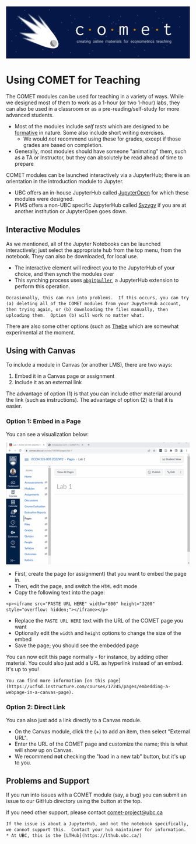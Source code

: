 ![COMET Banner](../media/banner_1.png)

# Using COMET for Teaching

The COMET modules can be used for teaching in a variety of ways.  While we designed most of them to work as a 1-hour (or two 1-hour) labs, they can also be used in a classroom or as a pre-reading/self-study for more advanced students.
* Most of the modules include _self tests_ which are designed to be [formative](https://www.cmu.edu/teaching/assessment/basics/formative-summative.html) in nature.  Some also include short writing exercises.
  - We would _not_ recommend using these for grades, except if those grades are based on completion.
* Generally, most modules should have someone "animating" them, such as a TA or Instructor, but they can absolutely be read ahead of time to prepare

COMET modules can be launched interactively via a JupyterHub; there is an orientation in the introduction module to Jupyter.
* UBC offers an in-house JupyterHub called [JupyterOpen](https://open.jupyter.ubc.ca/) for which these modules were designed.
* PIMS offers a non-UBC specific JupyterHub called [Syzygy](https://syzygy.ca/) if you are at another institution or JupyterOpen goes down.

## Interactive Modules

As we mentioned, all of the Jupyter Notebooks can be launched interactively; just select the appropriate hub from the top menu, from the notebook.  They can also be downloaded, for local use.
* The interactive element will redirect you to the JupyterHub of your choice, and then synch the modules over
* This synching process uses [`nbgitpuller`](https://github.com/jupyterhub/nbgitpuller), a JupyterHub extension to perform this operation. 
```{tip}
Occasionally, this can run into problems.  If this occurs, you can try (a) deleting all of the COMET modules from your JupyterHub account, then trying again, or (b) downloading the files manually, then uploading them.  Option (b) will work no matter what.
```
There are also some other options (such as [Thebe](https://thebe.readthedocs.io/en/latest/) which are somewhat experimental at the moment.

## Using with Canvas

To include a module in Canvas (or another LMS), there are two ways:

1. Embed it in a Canvas page or assignment
2. Include it as an external link

The advantage of option (1) is that you can include other material around the link (such as instructions).  The advantage of option (2) is that it is easier.

### Option 1: Embed in a Page

You can see a visualization below:

![GIF of Embedding](../media/gif1.gif)

* First, create the page (or assignment) that you want to embed the page in.
* Then, edit the page, and switch the `HTML` edit mode
* Copy the following text into the page:

```
<p><iframe src="PASTE URL HERE" width="800" height="3200" style="overflow: hidden;"></iframe></p>
```
* Replace the `PASTE URL HERE` text with the URL of the COMET page you want
* Optionally edit the `width` and `height` options to change the size of the embed
* Save the page; you should see the embedded page

You can now edit this page normally - for instance, by adding other material.  You could also just add a URL as hyperlink instead of an embed.  It's up to you!

```{tip}
You can find more information [on this page](https://ucfsd.instructure.com/courses/17245/pages/embedding-a-webpage-in-a-canvas-page).
```

### Option 2: Direct Link

You can also just add a link directly to a Canvas module.

* On the Canvas module, click the (+) to add an item, then select "External URL".
* Enter the URL of the COMET page and customize the name; this is what will show up on Canvas.
* We recommend **not** checking the "load in a new tab" button, but it's up to you.


## Problems and Support

If you run into issues with a COMET module (say, a bug) you can submit an issue to our GitHub directory using the button at the top.

If you need other support, please contact comet-project@ubc.ca

```{important}
If the issue is about a JupyterHub, and not the notebook specifically, we cannot support this.  Contact your hub maintainer for information.
* At UBC, this is the [LTHub](https://lthub.ubc.ca/)
```



